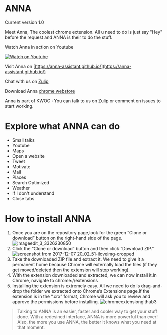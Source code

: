 
# ANNA

Current version 1.0 

Meet Anna, The coolest chrome extension.
All u need to do is just say "Hey" before the request and ANNA is their to do the stuff.

Watch Anna in action on Youtube 

[![Watch on Youtube](http://www.safeducateonline.com/wp-content/uploads/2015/05/watch-demo.png)](https://www.youtube.com/watch?v=17bVrAZMgEY&t=42s)

Visit Anna on [https://anna-assistant.github.io/](https://anna-assistant.github.io/)

Chat with us on [Zulip](https://anna.zulipchat.com/)

Download Anna [chrome webstore](https://chrome.google.com/webstore/detail/anna-assistant/kmkkgdkinnjokklbfloikdbdohbiklog)

Anna is part of KWOC : You can talk to us on Zulip or comment on issues to start working. 

# Explore what ANNA can do 

  - Small talks
  - Youtube
  - Maps
  - Open a website
  - Tweet
  - Motivate 
  - Mail
  - Places
  - Search Optimized
  - Weather
  - If I don't understand
  - Close tabs
  
 # How to install ANNA
 
1. Once you are on the repository page,look for the green “Clone or download” button on the right-hand side of the page.
![imageedit_3_3326230850](https://user-images.githubusercontent.com/29461633/33730973-a91d3c7c-dba7-11e7-8efe-9d1b9f43980b.png)
2. Click the “Clone or download” button and then click “Download ZIP.”
![screenshot from 2017-12-07 20_02_51-iloveimg-cropped](https://user-images.githubusercontent.com/29461633/33731004-c02d137e-dba7-11e7-988b-c1527d724896.png)
3. Take the downloaded ZIP file and extract it. We need to give it a permanent home because Chrome will externally load the files (if they get moved/deleted then the extension will stop working).
4. With the extension downloaded and extracted, we can now install it.In Chrome, navigate to chrome://extensions
5. Installing the extension is extremely easy. All we need to do is drag-and-drop the folder we extracted onto Chrome’s Extensions page.If the extension is in the “.crx” format, Chrome will ask you to review and approve the permissions before installing. 
![chromeextensiongithub3](https://user-images.githubusercontent.com/29461633/33731135-27533240-dba8-11e7-98b3-256e0077484c.png)
  
> Talking to ANNA is an easier, faster and cooler way to get your stuff done.
> With a redesined interface, ANNA is more powerful than ever!
> Also, the more you use ANNA, the better it knows what you need at that moment.
 

